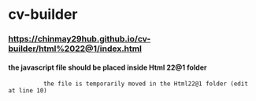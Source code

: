 # cv-builder
###   https://chinmay29hub.github.io/cv-builder/html%2022@1/index.html




#### the javascript file should be placed inside Html 22@1 folder 
              the file is temporarily moved in the Html22@1 folder (edit at line 10)
